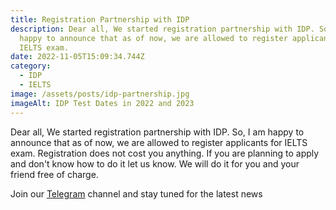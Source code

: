 ```yaml
---
title: Registration Partnership with IDP
description: Dear all, We started registration partnership with IDP. So, I am
  happy to announce that as of now, we are allowed to register applicants for
  IELTS exam.
date: 2022-11-05T15:09:34.744Z
category:
  - IDP
  - IELTS
image: /assets/posts/idp-partnership.jpg
imageAlt: IDP Test Dates in 2022 and 2023
---
```

Dear all, We started registration partnership with IDP. So, I am happy to announce that as of now, we are allowed to register applicants for IELTS exam. Registration does not cost you anything. If you are planning to apply and don't know how to do it let us know. We will do it for you and your friend free of charge.

J﻿oin our [Telegram](https://t.me/progress_tutorial) channel and stay tuned for the latest news